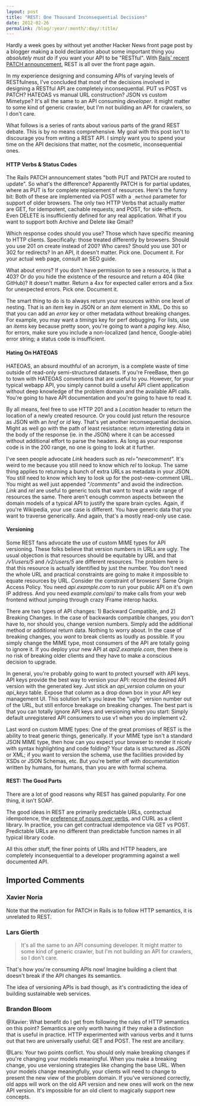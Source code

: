 ```yaml
---
layout: post
title: "REST: One Thousand Inconsequential Decisions"
date: 2012-02-26
permalink: /blog/:year/:month/:day/:title/
---
```


Hardly a week goes by without yet another Hacker News front page post by a
blogger making a bold declaration about some important thing you <i>absolutely
must do</i> if you want your API to be "RESTful". With
<a href="http://weblog.rubyonrails.org/2012/2/26/edge-rails-patch-is-the-new-primary-http-method-for-updates">Rails' recent PATCH announcement</a>, REST is all over the front page again.

In my experience designing and consuming APIs of varying levels of RESTfulness,
I've concluded that most of the decisions involved in designing a RESTful API
are completely inconsequential. PUT vs POST vs PATCH? HATEOAS vs manual URL
construction? JSON vs custom Mimetype? It's all the same to an API consuming
<i>developer</i>. It might matter to some kind of generic crawler, but I'm not
building an API for crawlers, so I don't care.

What follows is a series of rants about various parts of the grand REST debate.
This is by no means comprehensive. My goal with this post isn't to discourage
you from writing a REST API. I simply want you to spend your time on the API
decisions that matter, not the cosmetic, inconsequential ones.

#### HTTP Verbs & Status Codes

The Rails PATCH announcement states "both PUT and PATCH are routed to update".
So what's the difference? Apparently PATCH is for partial updates, where as PUT
is for complete replacement of resources. Here's the funny bit: Both of these
are implemented via POST with a `_method` parameter for support of older
browsers. The only two HTTP Verbs that actually matter are GET, for idempotent,
cachable requests; and POST, for side-effects. Even DELETE is insufficiently
defined for any real application. What if you want to support both Archive and
Delete like Gmail?

Which response codes should you use? Those which have specific meaning to HTTP
clients. Specifically: those treated differently by browsers. Should you use
201 on create instead of 200? Who cares? Should you use 301 or 302 for
redirects? In an API, it doesn't matter. Pick one. Document it. For your actual
web page, consult an SEO guide.

What about errors? If you don't have permission to see a resource, is that a
403? Or do you hide the existence of the resource and return a 404 (like
GitHub)? It doesn't matter. Return a 4xx for expected caller errors and a 5xx
for unexpected errors. Pick one. Document it.

The smart thing to do is to always return your resources within one level of
nesting. That is an <i>item</i> key in JSON or an <i>item </i>element in XML.
Do this so that you can add an <i>error</i> key or other metadata without
breaking changes. For example, you may want a <i>timings</i> key for perf
debugging. For lists, use an <i>items</i> key because pretty soon, you're going
to want a <i>paging</i> key. Also, for errors, make sure you include a
non-localized (and hence, Google-able) error string; a status code is
insufficient.

#### Hating On HATEOAS

HATEOAS, an absurd mouthful of an acronym, is a complete waste of time outside
of read-only semi-structured datasets. If you're FreeBase, then go to town with
HATEOAS conventions that are useful to you. However, for your typical webapp
API, you simply cannot build a useful API client application without deep
knowledge of the problem domain and the available API calls. You're going to
have API documentation and you're going to have to read it.

By all means, feel free to use HTTP 201 and a <i>Location</i> header to return
the location of a newly created resource. Or you could just return the resource
as JSON with an <i>href</i> or <i>id</i> key. That's yet another
inconsequential decision. Might as well go with the path of least resistance:
return interesting data in the body of the response (ie. in the JSON) where it
can be accessed without additional effort to parse the headers. As long as your
response code is in the 200 range, no one is going to look at it further.

I've seen people advocate <i>Link</i> headers such as <i>rel="newcomment".</i>
It's weird to me because you still need to know which <i>rel</i> to lookup. The
same thing applies to returning a bunch of extra URLs as metadata in your JSON.
You still need to know which key to look up for the post-new-comment URL. You
might as well just appended <i>"/comments"</i> and avoid the indirection.
<i>Link</i> and <i>rel</i> are useful to generic tools that want to treat a
wide range of resources the same. There aren't enough common aspects between
the domain models of a typical API to justify the spare brain cycles. Again, if
you're Wikipedia, your use case is different. You have generic data that you
want to traverse generically. And again, that's a mostly read-only use case.

#### Versioning

Some REST fans advocate the use of custom MIME types for API versioning. These
folks believe that version numbers in URLs are ugly. The usual objection is
that resources should be equitable by URL and that <i>/v1/users/5</i> and
<i>/v2/users/5</i> are different resources. The problem here is that this
resource is actually identified by just the number. You don't need the whole
URL and practical constraints are going to make it impossible to equate
resources by URL. Consider the constraint of browsers' Same Origin Access
Policy. You need <i>api.example.com</i> to run your public API on it's own IP
address. And you need <i>example.com/api/</i> to make calls from your web
frontend without jumping through crazy IFrame interop hacks.

There are two types of API changes: 1) Backward Compatible, and 2) Breaking
Changes. In the case of backwards compatible changes, you don't have to, nor
should you, change version numbers. Simply add the additional method or
additional return data. Nothing to worry about. In the case of breaking
changes, you <i>want</i> to break clients as loudly as possible. If you simply
change the MIME type, most consumers of the API are totally going to ignore it.
If you deploy your new API at <i>api2.example.com</i>, then there is no risk of
breaking older clients and they have to make a conscious decision to upgrade.

In general, you're probably going to want to protect yourself with API keys.
API keys provide the best way to version your API: record the desired API
version with the generated key. Just stick an <i>api_version</i> column on your
<i>api_keys</i> table. Expose that column as a drop down box in your API key
management UI. This solution let's you leave the "ugly" version number out of
the URL, but still enforce breakage on breaking changes. The best part is that
you can totally ignore API keys and versioning when you start: Simply default
unregistered API consumers to use v1 when you do implement v2.

Last word on custom MIME types: One of the great promises of REST is the
ability to treat generic things, generically. If your MIME type isn't a
standard JSON MIME type, then how can you expect your browser to render it
nicely with syntax highlighting and code folding? Your data is structured as
JSON or XML; if you want to version the schema, use the facilities provided by
XSDs or JSON Schemas, etc. But you're better off with documentation written by
humans, for humans, than you are with formal schema.

#### REST: The Good Parts

There are a lot of good reasons why REST has gained popularity. For one thing,
it isn't SOAP.

The good ideas in REST are primarily predictable URLs, contractual idempotence,
the <a href="http://news.ycombinator.com/item?id=2858712">preference of nouns
over verbs</a>, and CURL as a client library. In practice, you can get
contractual idempotence via GET vs POST. Predictable URLs are no different than
predictable function names in all typical library code.

All this other stuff, the finer points of URIs and HTTP headers, are completely
inconsequential to a developer programming against a well documented API.


## Imported Comments

### Xavier Noria

Note that the motivation for PATCH in Rails is to follow HTTP semantics, it is
unrelated to REST.

### Lars Gierth

> It's all the same to an API consuming developer. It might matter to some kind
> of generic crawler, but I'm not building an API for crawlers, so I don't
> care.

That's how you're consuming APIs now! Imagine building a client that doesn't
break if the API changes its semantics.

The idea of versioning APIs is bad though, as it's contradicting the idea of
building sustainable web services.

### Brandon Bloom

@Xavier: What benefit do I get from following the rules of HTTP semantics on
this point? Semantics are only worth having if they make a distinction that is
useful in practice. HTTP experimented with various verbs and it turns out that
two are universally useful: GET and POST. The rest are ancillary.

@Lars: Your two points conflict. You should only make breaking changes if
you're changing your models meaningful. When you make a breaking change, you
use versioning strategies like changing the base URL. When your models change
meaningfully, your clients will need to change to present the new view of the
problem domain. If you've versioned correctly, old apps will work on the old
API version and new ones will work on the new API version. It's impossible for
an old client to magically support new concepts.
